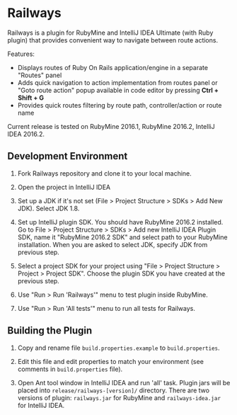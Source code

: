 Railways
========

Railways is a plugin for RubyMine and IntelliJ IDEA Ultimate (with Ruby plugin)
that provides convenient way to navigate between route actions.

Features:

* Displays routes of Ruby On Rails application/engine in a separate "Routes" panel
* Adds quick navigation to action implementation from routes panel or
  "Goto route action" popup available in code editor by pressing **Ctrl + Shift + G**
* Provides quick routes filtering by route path, controller/action or route name

Current release is tested on RubyMine 2016.1, RubyMine 2016.2, IntelliJ IDEA 2016.2.

## Development Environment

1. Fork Railways repository and clone it to your local machine.

2. Open the project in IntelliJ IDEA

3. Set up a JDK if it's not set (File > Project Structure > SDKs > Add New JDK).
   Select JDK 1.8.

4. Set up IntelliJ plugin SDK. You should have RubyMine 2016.2 installed.
   Go to File > Project Structure > SDKs > Add new IntelliJ IDEA Plugin SDK,
   name it "RubyMine 2016.2 SDK" and select path to your RubyMine installation.
   When you are asked to select JDK, specify JDK from previous step.

5. Select a project SDK for your project using "File > Project Structure >
   Project > Project SDK". Choose the plugin SDK you have created at the
   previous step.

6. Use "Run > Run 'Railways'" menu to test plugin inside RubyMine.

7. Use "Run > Run 'All tests'" menu to run all tests for Railways.


## Building the Plugin

1. Copy and rename file `build.properties.example` to `build.properties`.

2. Edit this file and edit properties to match your environment (see comments
   in `build.properties` file).

3. Open Ant tool window in IntelliJ IDEA and run 'all' task. Plugin jars will
   be placed into `release/railways-[version]/` directory. There are two
   versions of plugin: `railways.jar` for RubyMine and `railways-idea.jar` for
   IntelliJ IDEA.
